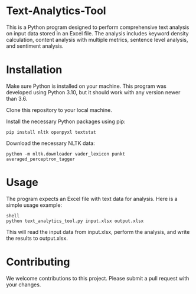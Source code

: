 # Text-Analytics-Tool
This is a Python program designed to perform comprehensive text analysis on input data stored in an Excel file. The analysis includes keyword density calculation, content analysis with multiple metrics, sentence level analysis, and sentiment analysis.


# Installation
Make sure Python is installed on your machine. This program was developed using Python 3.10, but it should work with any version newer than 3.6.

Clone this repository to your local machine.

Install the necessary Python packages using pip:

```
pip install nltk openpyxl textstat
```
Download the necessary NLTK data:

```
python -m nltk.downloader vader_lexicon punkt averaged_perceptron_tagger
```
# Usage
The program expects an Excel file with text data for analysis. Here is a simple usage example:

```
shell
python text_analytics_tool.py input.xlsx output.xlsx
```
This will read the input data from input.xlsx, perform the analysis, and write the results to output.xlsx.

# Contributing
We welcome contributions to this project. Please submit a pull request with your changes.
